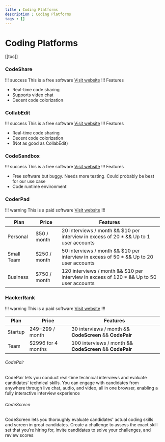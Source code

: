 ```yaml
---
title : Coding Platforms
description : Coding Platforms
tags : []
---
```


# Coding Platforms

[[toc]]

### CodeShare
!!! success This is a free software [Visit website](https://codeshare.io)
!!!
Features
* Real-time code sharing
* Supports video chat
* Decent code colorization

### CollabEdit
!!! success This is a free software [Visit website](http://collabedit.com)
!!!
Features
* Real-time code sharing
* Decent code colorization
* (Not as good as CollabEdit)

### CodeSandbox
!!! success This is a free software [Visit website](https://codesandbox.io)
!!!
Features
* Free software but buggy. Needs more testing. Could probably be best for our use case
* Code runtime environment

### CoderPad
!!! warning This is a paid software [Visit website](https://coderpad.io)
!!!

| Plan       | Price        | Features                                                                                 |
| ---------- | ------------ | ---------------------------------------------------------------------------------------- |
| Personal   | $50 / month  | 20 interviews / month && $10 per interview in excess of 20 * && Up to 1 user accounts    |
| Small Team | $250 / month | 50 interviews / month && $10 per interview in excess of 50 * && Up to 20 user accounts   |
| Business   | $750 / month | 120 interviews / month && $10 per interview in excess of 120 * && Up to 50 user accounts |


### HackerRank
!!! warning This is a paid software [Visit website](https://hackerrank.com)
!!!

| Plan    | Price              | Features                                                 |
| ------- | ------------------ | -------------------------------------------------------- |
| Startup | $249-$299 / month  | 30 interviews / month && **CodeScreen** && **CodePair**  |
| Team    | $2996 for 4 months | 100 interviews / month && **CodeScreen** && **CodePair** |

###### CodePair
CodePair lets you conduct real-time technical interviews and evaluate candidates' technical skills. You can engage with candidates from anywhere through live chat, audio, and video, all in one browser, enabling a fully interactive interview experience

###### CodeScreen
CodeScreen lets you thoroughly evaluate candidates' actual coding skills and screen in great candidates. Create a challenge to assess the exact skill set that you’re hiring for, invite candidates to solve your challenges, and review scores